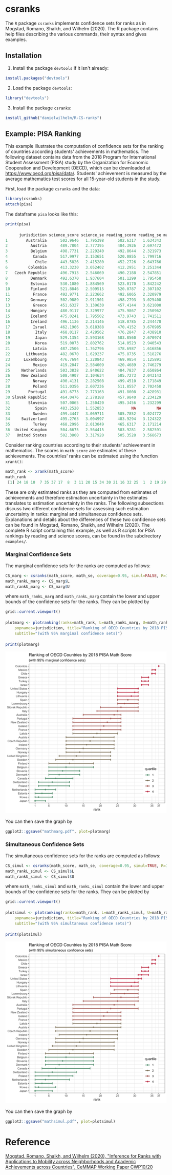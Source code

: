 # csranks
The `R` package `csranks` implements confidence sets for ranks as in Mogstad, Romano, Shaikh, and Wilhelm (2020). The R package contains help files describing the various commands, their syntax and gives examples.

## Installation

1. Install the package `devtools` if it isn't already:

```R
install.packages("devtools")
```

2. Load the package `devtools`:

```R
library("devtools")
```

3. Install the package `csranks`:

```R
install_github("danielwilhelm/R-CS-ranks")
```

## Example: PISA Ranking

This example illustrates the computation of confidence sets for the ranking of countries according students' achievements in mathematics. The following dataset contains data from the 2018 Program for International Student Assessment (PISA) study by the Organization for Economic Cooperation and Development (OECD), which can be downloaded at https://www.oecd.org/pisa/data/. Students' achievement is measured by the average mathematics test scores for all 15-year-old students in the study.


First, load the package `csranks` and the data:

```R
library(csranks)
attach(pisa)
```

The dataframe `pisa` looks like this:

```R
print(pisa)

      jurisdiction science_score science_se reading_score reading_se math_score  math_se
1        Australia      502.9646   1.795398      502.6317   1.634343   491.3600 1.939833
2          Austria      489.7804   2.777395      484.3926   2.697472   498.9423 2.970999
3          Belgium      498.7731   2.229240      492.8644   2.321973   508.0703 2.262662
4           Canada      517.9977   2.153651      520.0855   1.799716   512.0169 2.357476
5            Chile      443.5826   2.415280      452.2726   2.643766   417.4066 2.415888
6         Colombia      413.3230   3.052402      412.2951   3.251344   390.9323 2.989559
7   Czech Republic      496.7913   2.546069      490.2188   2.547851   499.4677 2.460662
8          Denmark      492.6370   1.937604      501.1299   1.795458   509.3984 1.735002
9          Estonia      530.1080   1.884569      523.0170   1.842242   523.4146 1.743602
10         Finland      521.8846   2.509515      520.0787   2.307102   507.3014 1.967920
11          France      492.9771   2.223662      492.6065   2.320979   495.4076 2.320214
12         Germany      502.9889   2.911501      498.2793   3.025408   500.0438 2.647083
13          Greece      451.6327   3.139630      457.4144   3.621000   451.3703 3.091228
14         Hungary      480.9117   2.329977      475.9867   2.250962   481.0826 2.319597
15         Iceland      475.0241   1.795502      473.9743   1.741511   495.1874 1.953083
16         Ireland      496.1136   2.214146      518.0785   2.244478   499.6329 2.198621
17          Israel      462.1966   3.618388      470.4152   3.670985   463.0345 3.498563
18           Italy      468.0117   2.429562      476.2847   2.438910   486.5899 2.780046
19           Japan      529.1354   2.593168      503.8560   2.670974   526.9733 2.471475
20           Korea      519.0073   2.802762      514.0523   2.940543   525.9330 3.121394
21          Latvia      487.2506   1.762796      478.6987   1.616856   496.1263 1.962767
22       Lithuania      482.0670   1.629237      475.8735   1.518276   481.1912 1.953282
23      Luxembourg      476.7694   1.220843      469.9854   1.125891   483.4215 1.097632
24          Mexico      419.2047   2.584009      420.4689   2.746279   408.8015 2.493226
25     Netherlands      503.3838   2.840622      484.7837   2.650864   519.2310 2.632278
26     New Zealand      508.4907   2.104634      505.7273   2.043143   494.4897 1.705943
27          Norway      490.4131   2.282508      499.4510   2.171849   500.9638 2.219045
28          Poland      511.0356   2.607236      511.8557   2.702458   515.6479 2.602085
29        Portugal      491.6773   2.773163      491.8008   2.428931   492.4874 2.684570
30 Slovak Republic      464.0476   2.278188      457.9840   2.234129   486.1649 2.555596
31        Slovenia      507.0065   1.250420      495.3456   1.232299   508.8975 1.363878
32           Spain      483.2520   1.552853            NA         NA   481.3926 1.462418
33          Sweden      499.4447   3.069711      505.7852   3.024772   502.3877 2.654251
34     Switzerland      495.2763   3.004997      483.9294   3.124322   515.3147 2.908004
35          Turkey      468.2996   2.013049      465.6317   2.171214   453.5078 2.260407
36  United Kingdom      504.6675   2.564415      503.9281   2.582591   501.7699 2.564428
37   United States      502.3800   3.317920      505.3528   3.568673   478.2447 3.235444
```

Consider ranking countries according to their students' achievement in mathematics. The scores in `math_score` are estimates of these achievements. The countries' ranks can be estimated using the function `xrank()`:

```R
math_rank <- xrank(math_score)
math_rank
 [1] 24 18 10  7 35 37 17  8  3 11 20 15 34 30 21 16 32 25  1  2 19 29 27 36  4 22 14  5 23 26  9 28 12  6 33 13 31
```

These are only estimated ranks as they are computed from estimates of achievements and therefore estimation uncertainty in the estimates translates to estimation uncertainty in the ranks. The following subsections discuss two different confidence sets for assessing such estimation uncertainty in ranks: marginal and simultaneous confidence sets. Explanations and details about the differences of these two confidence sets can be found in Mogstad, Romano, Shaikh, and Wilhelm (2020). The complete R script containing this example, as well as R scripts for PISA rankings by reading and science scores, can be found in the subdirectory `examples/`.

### Marginal Confidence Sets

The marginal confidence sets for the ranks are computed as follows:

```R
CS_marg <- csranks(math_score, math_se, coverage=0.95, simul=FALSE, R=1000, seed=101)
math_rankL_marg <- CS_marg$L
math_rankU_marg <- CS_marg$U
```

where `math_rankL_marg` and `math_rankL_marg` contain the lower and upper bounds of the confidence sets for the ranks. They can be plotted by

```R
grid::current.viewport()

plotmarg <- plotranking(ranks=math_rank, L=math_rankL_marg, U=math_rankU_marg, 
	popnames=jurisdiction, title="Ranking of OECD Countries by 2018 PISA Math Score", 
	subtitle="(with 95% marginal confidence sets)")

print(plotmarg)
```

![Ranking of OECD Countries by 2018 PISA Math Score](examples/mathmarg.jpg)

You can then save the graph by

```R
ggplot2::ggsave("mathmarg.pdf", plot=plotmarg)
```

### Simultaneous Confidence Sets

The simultaneous confidence sets for the ranks are computed as follows:

```R
CS_simul <- csranks(math_score, math_se, coverage=0.95, simul=TRUE, R=1000, seed=101)
math_rankL_simul <- CS_simul$L
math_rankU_simul <- CS_simul$U
```

where `math_rankL_simul` and `math_rankL_simul` contain the lower and upper bounds of the confidence sets for the ranks. They can be plotted by

```R
grid::current.viewport()

plotsimul <- plotranking(ranks=math_rank, L=math_rankL_simul, U=math_rankU_simul, 
	popnames=jurisdiction, title="Ranking of OECD Countries by 2018 PISA Math Score", 
	subtitle="(with 95% simultaneous confidence sets)")

print(plotsimul)
```

![Ranking of OECD Countries by 2018 PISA Math Score](examples/mathsimul.jpg)

You can then save the graph by

```R
ggplot2::ggsave("mathsimul.pdf", plot=plotsimul)
```


# Reference
[Mogstad, Romano, Shaikh, and Wilhelm (2020), "Inference for Ranks with Applications to Mobility across Neighborhoods and Academic Achievements across Countries", CeMMAP Working Paper CWP10/20](https://www.ucl.ac.uk/~uctpdwi/papers/cwp1020.pdf)
